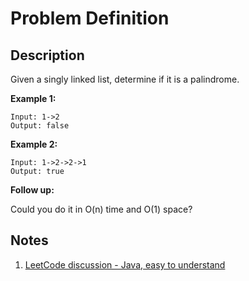 # Problem Definition

## Description

Given a singly linked list, determine if it is a palindrome.

**Example 1:**

```text
Input: 1->2
Output: false
```

**Example 2:**

```text
Input: 1->2->2->1
Output: true
```

**Follow up:**

Could you do it in O(n) time and O(1) space?

## Notes

1. [LeetCode discussion - Java, easy to understand](https://leetcode.com/explore/interview/card/top-interview-questions-easy/93/linked-list/772/discuss/64501/Java-easy-to-understand)